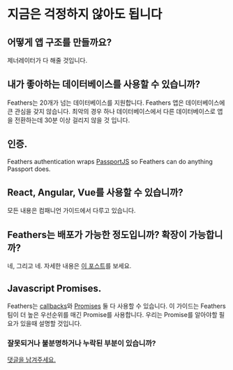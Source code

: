 # 지금은 걱정하지 않아도 됩니다

## 어떻게 앱 구조를 만들까요?

제너레이터가 다 해줄 것입니다.

## 내가 좋아하는 데이터베이스를 사용할 수 있습니까?

Feathers는 20개가 넘는 데이터베이스를 지원합니다.
Feathers 앱은 데이터베이스에 큰 관심을 갖지 않습니다.
최악의 경우 하나 데이터베이스에서 다른 데이터베이스로 앱을 전환하는데 30분 이상 걸리지 않을 것 입니다.

## 인증.

Feathers authentication wraps [PassportJS](http://passportjs.org/) so Feathers can do anything Passport does.

## React, Angular, Vue를 사용할 수 있습니까?

모든 내용은 컴패니언 가이드에서 다루고 있습니다.

## Feathers는 배포가 가능한 정도입니까? 확장이 가능합니까?

네, 그리고 네.
자세한 내용은 [이 포스트](https://www.quora.com/Is-FeathersJS-production-ready)를 보세요.

## Javascript Promises.

Feathers는 [callbacks](http://dreamerslab.com/blog/en/javascript-callbacks/)와 [Promises](https://davidwalsh.name/promises) 둘 다 사용할 수 있습니다.
이 가이드는 Feathers 팀이 더 높은 우선순위를 매긴 Promise를 사용합니다.
우리는 Promise를 알아야할 필요가 있을때 설명할 것입니다.

### 잘못되거나 불분명하거나 누락된 부분이 있습니까?
[댓글을 남겨주세요.](https://github.com/feathersjs/feathers-docs/issues/new?title=Comment:Step-Intro-Not-worry&body=Comment:Step-Intro-Not-worry)
